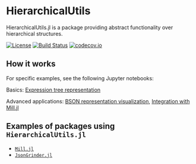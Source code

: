 # HierarchicalUtils
HierarchicalUtils.jl is a package providing abstract functionality over hierarchical structures.

[![License](https://img.shields.io/badge/License-MIT-blue.svg)](https://github.com/CTUAvastLab/HierarchicalUtils.jl/blob/master/LICENSE)
[![Build Status](https://github.com/CTUAvastLab/HierarchicalUtils.jl/workflows/CI/badge.svg)](https://github.com/CTUAvastLab/HierarchicalUtils.jl/actions?query=workflow%3ACI)
[![codecov.io](http://codecov.io/github/CTUAvastLab/HierarchicalUtils.jl/coverage.svg?branch=master)](http://codecov.io/github/CTUAvastLab/HierarchicalUtils.jl?branch=master)

## How it works

For specific examples, see the following Jupyter notebooks:

Basics: [Expression tree representation](https://github.com/CTUAvastLab/HierarchicalUtils.jl/blob/master/examples/expression_tree.ipynb)

Advanced applications: [BSON representation visualization](https://github.com/CTUAvastLab/HierarchicalUtils.jl/blob/master/examples/visualizations.ipynb), 
[Integration with Mill.jl](https://github.com/CTUAvastLab/HierarchicalUtils.jl/blob/master/examples/mill_integration.ipynb)

## Examples of packages using `HierarchicalUtils.jl`

* [`Mill.jl`](https://github.com/CTUAvastLab/Mill.jl)
* [`JsonGrinder.jl`](https://github.com/CTUAvastLab/JsonGrinder.jl)
